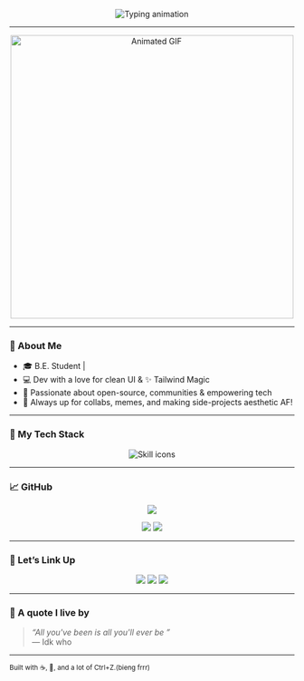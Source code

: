 
<p align="center">
  <img src="https://readme-typing-svg.herokuapp.com?font=Orbitron&size=30&duration=2000&pause=50&color=F2A6E3&center=true&vCenter=true&width=435&lines=Hey+there!+I'm+Disha+%F0%9F%91%8B;Dev+%E2%9C%A8;Open+Source+%F0%9F%8C%8E" alt="Typing animation" />
</p>


---

<p align="center">
  <img src="https://media1.giphy.com/media/v1.Y2lkPTc5MGI3NjExdTJsenI0OThuZ2k1ZTAydHhrcDQ1MDhkMWp1bXoxaG52eGZqMzNlNCZlcD12MV9pbnRlcm5hbF9naWZfYnlfaWQmY3Q9Zw/xT0xeifUCe6qj1zeYE/giphy.gif" width="500px" alt="Animated GIF" />
</p>  

---

### 🌷 About Me

- 🎓 B.E. Student |
- 💻 Dev with a love for clean UI & ✨ Tailwind Magic
- 🌸 Passionate about open-source, communities & empowering tech
- 💬 Always up for collabs, memes, and making side-projects aesthetic AF!

---

### 🌸 My Tech Stack

<p align="center">
  <img src="https://skillicons.dev/icons?i=html,css,js,tailwind,git,github,blender,java,vscode,figma&perline=12" alt="Skill icons" />
</p>

---

### 📈 GitHub 

<p align="center">
  <img src="https://github-readme-streak-stats.herokuapp.com?user=DishaA06&theme=tokyonight&date_format=M%20j%5B%2C%20Y%5D&ring=ff90b3&fire=ffa5d8&currStreakLabel=ffc6e0&border=DDDDDD00" />
</p>

<p align="center">
  <img src="https://github-readme-stats.vercel.app/api?username=DishaA06&show_icons=true&theme=bubblegum&icon_color=ff90b3&title_color=ffa5d8&hide_border=true" />
  <img src="https://github-readme-stats.vercel.app/api/top-langs/?username=DishaA06&layout=compact&theme=bubblegum&hide_border=true" />
</p>

---

### 💌 Let’s Link Up

<p align="center">
  <a href="https://www.linkedin.com/in/disha-oza-bba48928a/"><img src="https://img.shields.io/badge/LinkedIn-DishaOza-blue?style=for-the-badge&logo=linkedin" /></a>
  <a href="https://www.instagram.com/croqi_us?utm_source=ig_web_button_share_sheet&igsh=MWJqNXFvOHc3cnptNA=="><img src="https://img.shields.io/badge/Instagram-ARTPAGE-pink?style=for-the-badge&logo=Instagram" /></a>
<!--     <a href="mailto:doza57524@gmail.com">
    <img src="https://img.shields.io/badge/Email-Contact_Me-red?style=for-the-badge&logo=gmail&logoColor=white" /></a>
</p> -->
<a href="https://mail.google.com/mail/?view=cm&fs=1&to=doza57524@gmail.com" target="_blank">
  <img src="https://img.shields.io/badge/Email-DishaOza-red?style=for-the-badge&logo=gmail&logoColor=white" />
</a>

---

### 🌼 A quote I live by

> _“All you've been is all you'll ever be ”_  
> — Idk who

---

<sub align="center">
Built with ☕, 🍜, and a lot of Ctrl+Z.(bieng frrr)
</sub>
